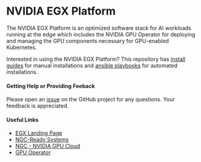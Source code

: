 # NVIDIA EGX Platform

The NVIDIA EGX Platform is an optimized software stack for AI workloads running at the edge which includes the NVIDIA GPU Operator for deploying and managing the GPU components necessary for GPU-enabled Kubernetes.

Interested in using the NVIDIA EGX Platform? This repository has [install guides](https://github.com/NVIDIA/egx-platform/tree/master/install-guides) for manual installations and [ansible playbooks](https://github.com/NVIDIA/egx-platform/tree/master/playbooks) for automated installations.

#### Getting Help or Providing Feeback

Please open an [issue](https://github.com/NVIDIA/egx-platform/issues) on the GitHub project for any questions. Your feedback is appreciated.

#### Useful Links
- [EGX Landing Page](https://www.nvidia.com/en-us/data-center/products/egx-edge-computing/)
- [NGC-Ready Systems](https://docs.nvidia.com/ngc/ngc-ready-systems/index.html)
- [NGC - NVIDIA GPU Cloud](https://ngc.nvidia.com/catalog/all)
- [GPU Operator](https://github.com/NVIDIA/gpu-operator)
